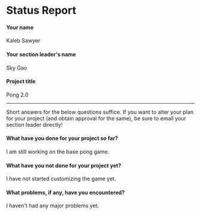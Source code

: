 # Status Report

#### Your name

Kaleb Sawyer

#### Your section leader's name

Sky Gao

#### Project title

Pong 2.0

***

Short answers for the below questions suffice. If you want to alter your plan for your project (and obtain approval for the same), be sure to email your section leader directly!

#### What have you done for your project so far?

I am still working on the base pong game. 

#### What have you not done for your project yet?

I have not started customizing the game yet. 

#### What problems, if any, have you encountered?

I haven't had any major problems yet. 
